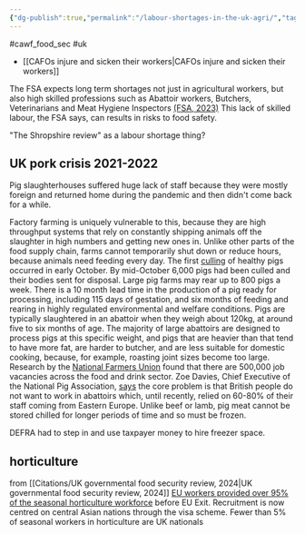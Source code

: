 ```yaml
---
{"dg-publish":true,"permalink":"/labour-shortages-in-the-uk-agri/","tags":["#cawf_food_sec","#uk"],"created":"2025-10-23T17:42:41.596+01:00","updated":"2025-10-23T18:06:08.605+01:00"}
---
```


#cawf_food_sec #uk 

- [[CAFOs injure and sicken their workers\|CAFOs injure and sicken their workers]]

The FSA expects long term shortages not just in agricultural workers, but also high skilled professions such as Abattoir workers, Butchers, Veterinarians and Meat Hygiene Inspectors [(FSA, 2023)](https://www.food.gov.uk/print/pdf/node/17681)  This lack of skilled labour, the FSA says, can results in risks to food safety.

"The Shropshire review" as a labour shortage thing?
## UK pork crisis 2021-2022

Pig slaughterhouses suffered huge lack of staff because they were mostly foreign and returned home during the pandemic and then didn't come back for a while. 

Factory farming is uniquely vulnerable to this, because they are high throughput systems that rely on constantly shipping animals off the slaughter in high numbers and getting new ones in. Unlike other parts of the food supply chain, farms cannot temporarily shut down or reduce hours, because animals need feeding every day. The first [culling](https://inews.co.uk/news/politics/mass-culling-of-pigs-starts-as-boris-johnson-sparks-anger-over-bacon-sandwiches-comments-1234281) of healthy pigs occurred in early October. By mid-October 6,000 pigs had been culled and their bodies sent for disposal. Large pig farms may rear up to 800 pigs a week. There is a 10 month lead time in the production of a pig ready for processing, including 115 days of gestation, and six months of feeding and rearing in highly regulated environmental and welfare conditions. Pigs are typically slaughtered in an abattoir when they weigh about 120kg, at around five to six months of age. The majority of large abattoirs are designed to process pigs at this specific weight, and pigs that are heavier than that tend to have more fat, are harder to butcher, and are less suitable for domestic cooking, because, for example, roasting joint sizes become too large. Research by the [National Farmers Union](https://www.nfuonline.com/news/latest-news/food-chain-labour-shortages-what-you-need-to-know/) found that there are 500,000 job vacancies across the food and drink sector. Zoe Davies, Chief Executive of the National Pig Association, [says](https://www.newstatesman.com/the-business-interview/2021/10/ministers-just-went-blindly-ahead-the-woman-trying-to-stop-a-mass-cull-of-britains-pigs) the core problem is that British people do not want to work in abattoirs which, until recently, relied on 60-80% of their staff coming from Eastern Europe. Unlike beef or lamb, pig meat cannot be stored chilled for longer periods of time and so must be frozen. 

DEFRA had to step in and use taxpayer money to hire freezer space.

## horticulture
from [[Citations/UK governmental food security review, 2024\|UK governmental food security review, 2024]]
[EU workers provided over 95% of the seasonal horticulture workforce](https://www.gov.uk/government/publications/independent-review-into-labour-shortages-in-the-food-supply-chain-government-response/independent-review-into-labour-shortages-in-the-food-supply-chain-government-response)
before EU Exit. Recruitment is now centred on central Asian nations through the
visa scheme. Fewer than 5% of seasonal workers in horticulture are UK nationals 


